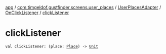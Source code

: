 [app](../../../index.md) / [com.timgeldof.gustfinder.screens.user_places](../../index.md) / [UserPlacesAdapter](../index.md) / [OnClickListener](index.md) / [clickListener](./click-listener.md)

# clickListener

`val clickListener: (place: `[`Place`](../../../com.timgeldof.gustfinder.database/-place/index.md)`) -> `[`Unit`](https://kotlinlang.org/api/latest/jvm/stdlib/kotlin/-unit/index.html)